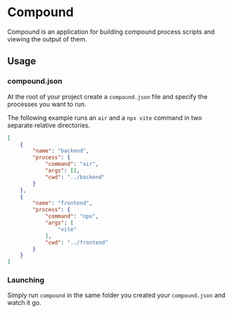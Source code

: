 # Compound

Compound is an application for building compound process scripts and viewing the output of them.

## Usage

### compound.json

At the root of your project create a `compound.json` file and specify the processes you want to run.

The following example runs an `air` and a `npx vite` command in two separate relative directories.

```json
[
    {
        "name": "backend",
        "process": {
            "command": "air",
            "args": [],
            "cwd": "../backend"
        }
    },
    {
        "name": "frontend",
        "process": {
            "command": "npx",
            "args": [
                "vite"
            ],
            "cwd": "../frontend"
        }
    }
]
```

### Launching

Simply run `compound` in the same folder you created your `compound.json` and watch it go.
